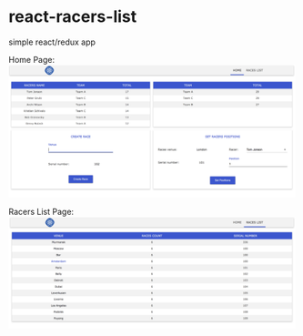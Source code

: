# react-racers-list
simple react/redux app

Home Page:
<img src='src/assets/screenshots/home_page.png' />

Racers List Page:
<img src='src/assets/screenshots/racers_list_page.png' />
